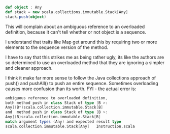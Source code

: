 ```scala
def object : Any
def stack = new scala.collections.immutable.Stack[Any]
stack.push(object)
```

This will complain about an ambiguous reference to an overloaded definition, because it can't tell whether or not object is a sequence.

I understand that traits like Map get around this by requiring two or more elements to the sequence version of the method.

I have to say that this strikes me as being rather ugly, its like the authors are so determined to use an overloaded method that they are ignoring a simpler and cleaner approach.

I think it make far more sense to follow the Java collections approach of push() and pushAll() to push an entire sequence.  Sometimes overloading causes more confusion than its worth.
FYI - the actual error is:

```scala
ambiguous reference to overloaded definition,
both method push in class Stack of type [B >:
Any](B*)scala.collection.immutable.Stack[B]
and  method push in class Stack of type [B >:
Any](B)scala.collection.immutable.Stack[B]
match argument types (Any) and expected result type
scala.collection.immutable.Stack[Any]   Instruction.scala
```
